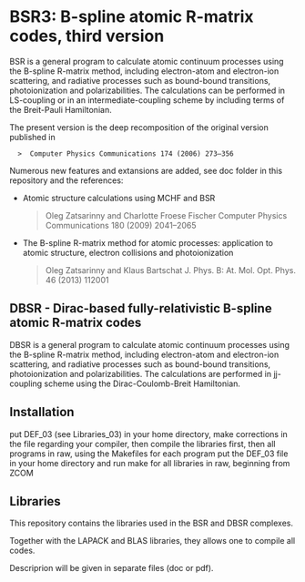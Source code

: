 # BSR3: B-spline atomic R-matrix codes, third version

BSR is a general program to calculate atomic continuum processes using
the B-spline R-matrix method, including electron-atom and electron-ion
scattering, and radiative processes such as bound-bound transitions,
photoionization and polarizabilities. The calculations can be
performed in LS-coupling or in an intermediate-coupling scheme by
including terms of the Breit-Pauli Hamiltonian.

The present version is the deep recomposition of the original version
published in

      >  Computer Physics Communications 174 (2006) 273–356

Numerous new features and extansions are added, see doc folder in this
repository and the references:

* Atomic structure calculations using MCHF and BSR
  >Oleg Zatsarinny and Charlotte Froese Fischer
  >Computer Physics Communications 180 (2009) 2041–2065

* The B-spline R-matrix method for atomic processes:
  application to atomic structure, electron collisions and photoionization
  >Oleg Zatsarinny and Klaus Bartschat
  >J. Phys. B: At. Mol. Opt. Phys. 46 (2013) 112001

## DBSR - Dirac-based fully-relativistic B-spline atomic R-matrix codes

DBSR is a general program to calculate atomic continuum processes
using the B-spline R-matrix method, including electron-atom and
electron-ion scattering, and radiative processes such as bound-bound
transitions, photoionization and polarizabilities. The calculations
are performed in jj-coupling scheme using the Dirac-Coulomb-Breit
Hamiltonian.

## Installation

put DEF_03 (see Libraries_03) in your home directory, make corrections
in the file regarding your compiler, then compile the libraries first,
then all programs in raw, using the Makefiles for each program
put the DEF_03 file in your home directory and run make for all
libraries in raw, beginning from ZCOM

## Libraries

This repository contains the libraries used in the BSR and DBSR complexes.

Together with the LAPACK and BLAS libraries, they allows one to compile all codes.

Descriprion will be given in separate files (doc or pdf).


